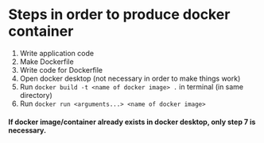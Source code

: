 # Steps in order to produce docker container

1. Write application code
2. Make Dockerfile
3. Write code for Dockerfile
4. Open docker desktop (not necessary in order to make things work)
5. Run ```docker build -t <name of docker image> .``` in terminal (in same directory)
6. Run ```docker run <arguments...> <name of docker image>```

#### If docker image/container already exists in docker desktop, only step 7 is necessary.
